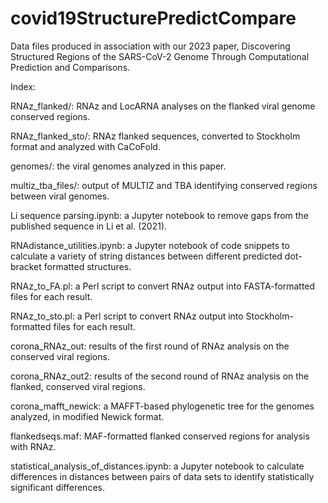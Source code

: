 # covid19StructurePredictCompare
Data files produced in association with our 2023 paper, Discovering Structured Regions of the SARS-CoV-2 Genome Through Computational Prediction and Comparisons.


Index:

RNAz_flanked/: RNAz and LocARNA analyses on the flanked viral genome conserved regions.

RNAz_flanked_sto/: RNAz flanked sequences, converted to Stockholm format and analyzed with CaCoFold.

genomes/: the viral genomes analyzed in this paper.

multiz_tba_files/: output of MULTIZ and TBA identifying conserved regions between viral genomes.

Li sequence parsing.ipynb: a Jupyter notebook to remove gaps from the published sequence in Li et al. (2021).

RNAdistance_utilities.ipynb: a Jupyter notebook of code snippets to calculate a variety of string distances between different predicted dot-bracket formatted structures.

RNAz_to_FA.pl: a Perl script to convert RNAz output into FASTA-formatted files for each result.

RNAz_to_sto.pl: a Perl script to convert RNAz output into Stockholm-formatted files for each result.

corona_RNAz_out: results of the first round of RNAz analysis on the conserved viral regions.

corona_RNAz_out2: results of the second round of RNAz analysis on the flanked, conserved viral regions.

corona_mafft_newick: a MAFFT-based phylogenetic tree for the genomes analyzed, in modified Newick format.

flankedseqs.maf: MAF-formatted flanked conserved regions for analysis with RNAz.

statistical_analysis_of_distances.ipynb: a Jupyter notebook to calculate differences in distances between pairs of data sets to identify statistically significant differences.
